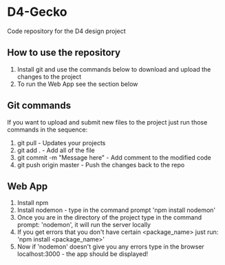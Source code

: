 # D4-Gecko
Code repository for the D4 design project
## How to use the repository
1) Install git and use the commands below to download and upload the changes to the project
2) To run the Web App see the section below
## Git commands
If you want to upload and submit new files to the project just run those commands in the sequence:
1) git pull    - Updates your projects
2) git add .   - Add all of the file
3) git commit -m "Message here" - Add comment to the modified code
4) git push origin master  - Push the changes back to the repo
## Web App
1) Install npm
2) Install nodemon - type in the command prompt 'npm install nodemon'
3) Once you are in the directory of the project type in the command prompt: 'nodemon', it will run the server locally
4) If you get errors that you don't have certain <package_name> just run: 'npm install <package_name>' 
5) Now if 'nodemon' doesn't give you any errors type in the browser localhost:3000 - the app should be displayed!
